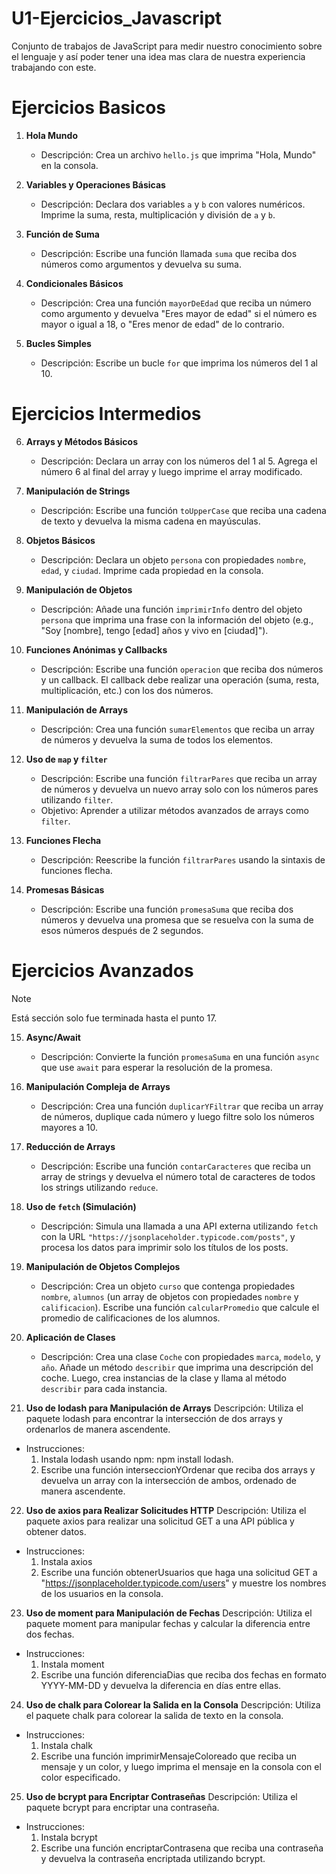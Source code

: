 # U1-Ejercicios_Javascript

Conjunto de trabajos de JavaScript para medir nuestro conocimiento sobre el lenguaje y así poder tener una idea mas clara de nuestra experiencia trabajando con este.

# Ejercicios Basicos 

1. **Hola Mundo**
   - Descripción: Crea un archivo `hello.js` que imprima "Hola, Mundo" en la consola.

2. **Variables y Operaciones Básicas**
   - Descripción: Declara dos variables `a` y `b` con valores numéricos. Imprime la suma, resta, multiplicación y división de `a` y `b`.

3. **Función de Suma**
   - Descripción: Escribe una función llamada `suma` que reciba dos números como argumentos y devuelva su suma.

4. **Condicionales Básicos**
   - Descripción: Crea una función `mayorDeEdad` que reciba un número como argumento y devuelva "Eres mayor de edad" si el número es mayor o igual a 18, o "Eres menor de edad" de lo contrario.

5. **Bucles Simples**
   - Descripción: Escribe un bucle `for` que imprima los números del 1 al 10.


# Ejercicios Intermedios 

6. **Arrays y Métodos Básicos**
   - Descripción: Declara un array con los números del 1 al 5. Agrega el número 6 al final del array y luego imprime el array modificado.

7. **Manipulación de Strings**
   - Descripción: Escribe una función `toUpperCase` que reciba una cadena de texto y devuelva la misma cadena en mayúsculas.

8. **Objetos Básicos**
   - Descripción: Declara un objeto `persona` con propiedades `nombre`, `edad`, y `ciudad`. Imprime cada propiedad en la consola.

9. **Manipulación de Objetos**
   - Descripción: Añade una función `imprimirInfo` dentro del objeto `persona` que imprima una frase con la información del objeto (e.g., "Soy [nombre], tengo [edad] años y vivo en [ciudad]").

10. **Funciones Anónimas y Callbacks**
    - Descripción: Escribe una función `operacion` que reciba dos números y un callback. El callback debe realizar una operación (suma, resta, multiplicación, etc.) con los dos números.

11. **Manipulación de Arrays**
    - Descripción: Crea una función `sumarElementos` que reciba un array de números y devuelva la suma de todos los elementos.

12. **Uso de `map` y `filter`**
    - Descripción: Escribe una función `filtrarPares` que reciba un array de números y devuelva un nuevo array solo con los números pares utilizando `filter`.
    - Objetivo: Aprender a utilizar métodos avanzados de arrays como `filter`.

13. **Funciones Flecha**
    - Descripción: Reescribe la función `filtrarPares` usando la sintaxis de funciones flecha.

14. **Promesas Básicas**
    - Descripción: Escribe una función `promesaSuma` que reciba dos números y devuelva una promesa que se resuelva con la suma de esos números después de 2 segundos.


# Ejercicios Avanzados 

> [!NOTE]
> Está sección solo fue terminada hasta el punto 17.

15. **Async/Await**
    - Descripción: Convierte la función `promesaSuma` en una función `async` que use `await` para esperar la resolución de la promesa.

16. **Manipulación Compleja de Arrays**
    - Descripción: Crea una función `duplicarYFiltrar` que reciba un array de números, duplique cada número y luego filtre solo los números mayores a 10.

17. **Reducción de Arrays**
    - Descripción: Escribe una función `contarCaracteres` que reciba un array de strings y devuelva el número total de caracteres de todos los strings utilizando `reduce`.

18. **Uso de `fetch` (Simulación)**
    - Descripción: Simula una llamada a una API externa utilizando `fetch` con la URL `"https://jsonplaceholder.typicode.com/posts"`, y procesa los datos para imprimir solo los títulos de los posts.

19. **Manipulación de Objetos Complejos**
    - Descripción: Crea un objeto `curso` que contenga propiedades `nombre`, `alumnos` (un array de objetos con propiedades `nombre` y `calificacion`). Escribe una función `calcularPromedio` que calcule el promedio de calificaciones de los alumnos.

20. **Aplicación de Clases**
    - Descripción: Crea una clase `Coche` con propiedades `marca`, `modelo`, y `año`. Añade un método `describir` que imprima una descripción del coche. Luego, crea instancias de la clase y llama al método `describir` para cada instancia.

21. **Uso de lodash para Manipulación de Arrays**
Descripción: Utiliza el paquete lodash para encontrar la intersección de dos arrays y ordenarlos de manera ascendente.
- Instrucciones:
  1. Instala lodash usando npm: npm install lodash.
  2. Escribe una función interseccionYOrdenar que reciba dos arrays y devuelva un array con la intersección de ambos, ordenado de manera ascendente.

22. **Uso de axios para Realizar Solicitudes HTTP**
Descripción: Utiliza el paquete axios para realizar una solicitud GET a una API pública y obtener datos.
 - Instrucciones:
   1. Instala axios 
   2. Escribe una función obtenerUsuarios que haga una solicitud GET a "https://jsonplaceholder.typicode.com/users" y muestre los nombres de los usuarios en la consola.

23. **Uso de moment para Manipulación de Fechas**
Descripción: Utiliza el paquete moment para manipular fechas y calcular la diferencia entre dos fechas.
 - Instrucciones:
   1. Instala moment 
   2. Escribe una función diferenciaDias que reciba dos fechas en formato YYYY-MM-DD y devuelva la diferencia en días entre ellas.

24. **Uso de chalk para Colorear la Salida en la Consola**
Descripción: Utiliza el paquete chalk para colorear la salida de texto en la consola.
 - Instrucciones:
   1. Instala chalk 
   2. Escribe una función imprimirMensajeColoreado que reciba un mensaje y un color, y luego imprima el mensaje en la consola con el color especificado.

25. **Uso de bcrypt para Encriptar Contraseñas**
Descripción: Utiliza el paquete bcrypt para encriptar una contraseña.
 - Instrucciones:
   1. Instala bcrypt 
   2. Escribe una función encriptarContrasena que reciba una contraseña y devuelva la contraseña encriptada utilizando bcrypt.
